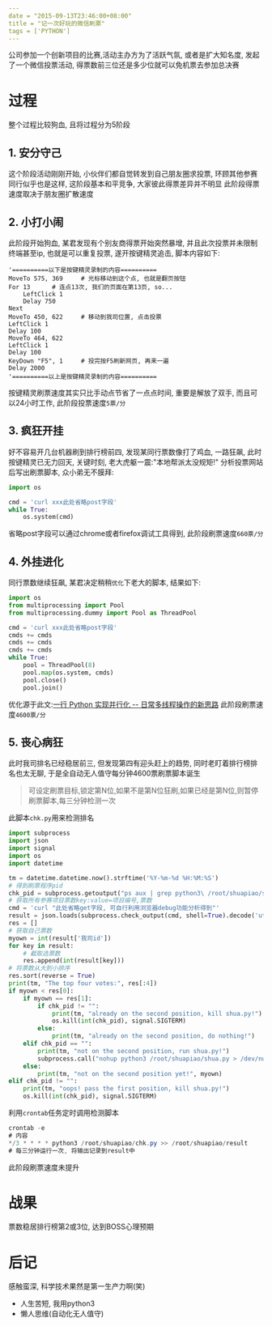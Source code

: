 ```yaml
---
date = "2015-09-13T23:46:00+08:00"
title = "记一次好玩的微信刷票"
tags = ['PYTHON']
---
```


公司参加一个创新项目的比赛,活动主办方为了活跃气氛, 或者是扩大知名度, 发起了一个微信投票活动, 得票数前三位还是多少位就可以免机票去参加总决赛
# 过程
整个过程比较狗血, 且将过程分为5阶段
## 1. 安分守己
这个阶段活动刚刚开始, 小伙伴们都自觉转发到自己朋友圈求投票, 环顾其他参赛同行似乎也是这样, 这阶段基本和平竞争, 大家彼此得票差异并不明显
此阶段得票速度取决于朋友圈扩散速度
## 2. 小打小闹
此阶段开始狗血, 某君发现有个别友商得票开始突然暴增, 并且此次投票并未限制终端甚至ip, 也就是可以重复投票, 遂开按键精灵追击, 脚本内容如下:
```basic
'==========以下是按键精灵录制的内容==========
MoveTo 575, 369     # 光标移动到这个点, 也就是翻页按钮
For 13      # 连点13次, 我们的页面在第13页, so...
    LeftClick 1
    Delay 750
Next
MoveTo 450, 622     # 移动到我司位置, 点击投票
LeftClick 1
Delay 100
MoveTo 464, 622
LeftClick 1
Delay 100
KeyDown "F5", 1     # 投完按F5刷新网页, 再来一遍
Delay 2000
'==========以上是按键精灵录制的内容==========
```
按键精灵刷票速度其实只比手动点节省了一点点时间, 重要是解放了双手, 而且可以24小时工作, 此阶段投票速度`5票/分`
## 3. 疯狂开挂
好不容易开几台机器刷到排行榜前四, 发现某同行票数像打了鸡血, 一路狂飙, 此时按键精灵已无力回天, 关键时刻, 老大虎躯一震:"本地帮派太没规矩!" 分析投票网站后写出刷票脚本, 众小弟无不膜拜:
```python
import os

cmd = 'curl xxx此处省略post字段'
while True:
    os.system(cmd)
```
省略post字段可以通过chrome或者firefox调试工具得到, 此阶段刷票速度`660票/分`
## 4. 外挂进化
同行票数继续狂飙, 某君决定稍稍`优化`下老大的脚本, 结果如下:
```python
import os
from multiprocessing import Pool
from multiprocessing.dummy import Pool as ThreadPool

cmd = 'curl xxx此处省略post字段'
cmds += cmds
cmds += cmds
cmds += cmds
while True:
    pool = ThreadPool(8)
    pool.map(os.system, cmds)
    pool.close()
    pool.join()
```
优化源于此文:[一行 Python 实现并行化 -- 日常多线程操作的新思路](http://www.zhangzhibo.net/2014/02/01/parallelism-in-one-line/)
此阶段刷票速度`4600票/分`
## 5. 丧心病狂
此时我司排名已经稳居前三, 但发现第四有迎头赶上的趋势, 同时老盯着排行榜排名也太无聊, 于是全自动无人值守每分钟4600票刷票脚本诞生
> 可设定刷票目标,锁定第N位,如果不是第N位狂刷,如果已经是第N位,则暂停刷票脚本,每三分钟检测一次

此脚本`chk.py`用来检测排名
```python
import subprocess
import json
import signal
import os
import datetime

tm = datetime.datetime.now().strftime('%Y-%m-%d %H:%M:%S')
# 得到刷票程序pid
chk_pid = subprocess.getoutput("ps aux | grep python3\ /root/shuapiao/shua.py | grep -v grep | awk \'{print $2}\'")
# 获取所有参赛项目票数key:value=项目编号,票数
cmd = 'curl "此处省略get字段, 可自行利用浏览器debug功能分析得到"'
result = json.loads(subprocess.check_output(cmd, shell=True).decode('utf-8'))['map']
res = []
# 获取自己票数
myown = int(result['我司id'])
for key in result:
    # 截取选票数
    res.append(int(result[key]))
# 将票数从大到小排序
res.sort(reverse = True)
print(tm, "The top four votes:", res[:4])
if myown < res[0]:
    if myown == res[1]:
        if chk_pid != "":
            print(tm, "already on the second position, kill shua.py!")
            os.kill(int(chk_pid), signal.SIGTERM)
        else:
            print(tm, "already on the second position, do nothing!")
    elif chk_pid == "":
        print(tm, "not on the second position, run shua.py!")
        subprocess.call("nohup python3 /root/shuapiao/shua.py > /dev/null &", shell=True)
    else:
        print(tm, "not on the second position yet!", myown)
elif chk_pid != "":
    print(tm, "oops! pass the first position, kill shua.py!")
    os.kill(int(chk_pid), signal.SIGTERM)
```
利用`crontab`任务定时调用检测脚本
```c#
crontab -e
# 内容
*/3 * * * * python3 /root/shuapiao/chk.py >> /root/shuapiao/result
# 每三分钟运行一次, 将输出记录到result中
```
此阶段刷票速度未提升
# 战果
票数稳居排行榜第2或3位, 达到BOSS心理预期
# 后记
感触蛮深, 科学技术果然是第一生产力啊(笑)
- 人生苦短, 我用python3
- 懒人思维(自动化无人值守)